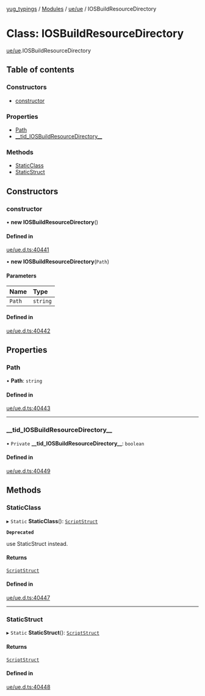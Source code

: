 [yug_typings](../README.md) / [Modules](../modules.md) / [ue/ue](../modules/ue_ue.md) / IOSBuildResourceDirectory

# Class: IOSBuildResourceDirectory

[ue/ue](../modules/ue_ue.md).IOSBuildResourceDirectory

## Table of contents

### Constructors

- [constructor](ue_ue.IOSBuildResourceDirectory.md#constructor)

### Properties

- [Path](ue_ue.IOSBuildResourceDirectory.md#path)
- [\_\_tid\_IOSBuildResourceDirectory\_\_](ue_ue.IOSBuildResourceDirectory.md#__tid_iosbuildresourcedirectory__)

### Methods

- [StaticClass](ue_ue.IOSBuildResourceDirectory.md#staticclass)
- [StaticStruct](ue_ue.IOSBuildResourceDirectory.md#staticstruct)

## Constructors

### constructor

• **new IOSBuildResourceDirectory**()

#### Defined in

[ue/ue.d.ts:40441](https://github.com/YugMetaverse/yug_typings/blob/25cad34/ue/ue.d.ts#L40441)

• **new IOSBuildResourceDirectory**(`Path`)

#### Parameters

| Name | Type |
| :------ | :------ |
| `Path` | `string` |

#### Defined in

[ue/ue.d.ts:40442](https://github.com/YugMetaverse/yug_typings/blob/25cad34/ue/ue.d.ts#L40442)

## Properties

### Path

• **Path**: `string`

#### Defined in

[ue/ue.d.ts:40443](https://github.com/YugMetaverse/yug_typings/blob/25cad34/ue/ue.d.ts#L40443)

___

### \_\_tid\_IOSBuildResourceDirectory\_\_

• `Private` **\_\_tid\_IOSBuildResourceDirectory\_\_**: `boolean`

#### Defined in

[ue/ue.d.ts:40449](https://github.com/YugMetaverse/yug_typings/blob/25cad34/ue/ue.d.ts#L40449)

## Methods

### StaticClass

▸ `Static` **StaticClass**(): [`ScriptStruct`](ue_ue.ScriptStruct.md)

**`Deprecated`**

use StaticStruct instead.

#### Returns

[`ScriptStruct`](ue_ue.ScriptStruct.md)

#### Defined in

[ue/ue.d.ts:40447](https://github.com/YugMetaverse/yug_typings/blob/25cad34/ue/ue.d.ts#L40447)

___

### StaticStruct

▸ `Static` **StaticStruct**(): [`ScriptStruct`](ue_ue.ScriptStruct.md)

#### Returns

[`ScriptStruct`](ue_ue.ScriptStruct.md)

#### Defined in

[ue/ue.d.ts:40448](https://github.com/YugMetaverse/yug_typings/blob/25cad34/ue/ue.d.ts#L40448)
